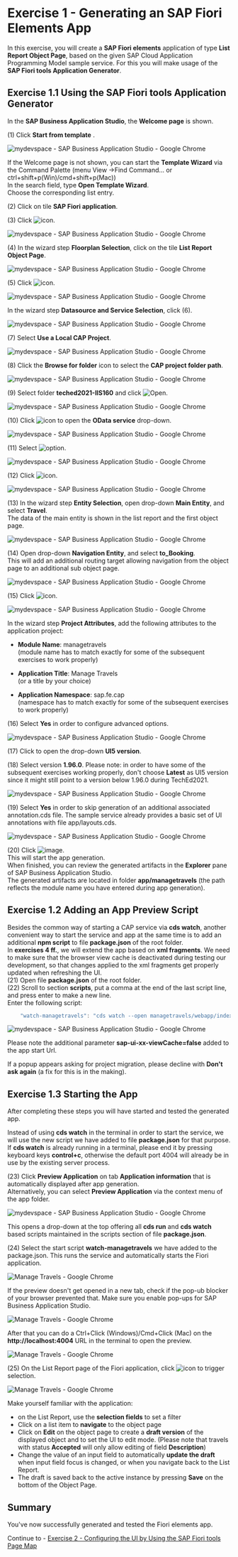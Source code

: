 # Exercise 1 - Generating an SAP Fiori Elements App

In this exercise, you will create a **SAP Fiori elements** application of type **List Report Object Page**, based on the given
SAP Cloud Application Programming Model sample service.
For this you will make usage of the **SAP Fiori tools Application Generator**.

## Exercise 1.1 Using the SAP Fiori tools Application Generator

In the **SAP Business Application Studio**, the **Welcome page** is shown.

\(1\) Click **Start from template** .

![mydevspace - SAP Business Application Studio - Google Chrome](images/img_0.png "mydevspace - SAP Business Application Studio - Google Chrome")

If the Welcome page is not shown, you can start the **Template Wizard** via the Command Palette
(menu View -\>Find Command... or ctrl+shift+p(Win)/cmd+shift+p(Mac))\
In the search field, type **Open Template Wizard**.\
Choose the corresponding list entry.

\(2\) Click on tile **SAP Fiori application**.

\(3\) Click ![icon](images/fieldicon.png).

![mydevspace - SAP Business Application Studio - Google Chrome](images/img_001.png "mydevspace - SAP Business Application Studio - Google Chrome")

\(4\) In the wizard step **Floorplan Selection**, click on the tile **List Report Object Page**.

![mydevspace - SAP Business Application Studio - Google Chrome](images/img_002.png "mydevspace - SAP Business Application Studio - Google Chrome")

\(5\) Click ![icon](images/fieldicon00.png).

![mydevspace - SAP Business Application Studio - Google Chrome](images/img_003.png "mydevspace - SAP Business Application Studio - Google Chrome")

In the wizard step **Datasource and Service Selection**, click \(6\).

![mydevspace - SAP Business Application Studio - Google Chrome](images/img_004.png "mydevspace - SAP Business Application Studio - Google Chrome")

\(7\) Select **Use a Local CAP Project**.

![mydevspace - SAP Business Application Studio - Google Chrome](images/img_005.png "mydevspace - SAP Business Application Studio - Google Chrome")

\(8\) Click the **Browse for folder** icon to select the **CAP project folder path**.

![mydevspace - SAP Business Application Studio - Google Chrome](images/img_006.png "mydevspace - SAP Business Application Studio - Google Chrome")

\(9\) Select folder **teched2021-IIS160** and click ![Open](images/fieldicon04.png).

![mydevspace - SAP Business Application Studio - Google Chrome](images/img_007.png "mydevspace - SAP Business Application Studio - Google Chrome")

\(10\) Click ![icon](images/fieldicon05.png) to open the **OData service** drop-down.

![mydevspace - SAP Business Application Studio - Google Chrome](images/img_008.png "mydevspace - SAP Business Application Studio - Google Chrome")

\(11\) Select  ![option](images/fieldicon06.png).

![mydevspace - SAP Business Application Studio - Google Chrome](images/img_009.png "mydevspace - SAP Business Application Studio - Google Chrome")

\(12\) Click ![icon](images/fieldicon07.png).

![mydevspace - SAP Business Application Studio - Google Chrome](images/img_010.png "mydevspace - SAP Business Application Studio - Google Chrome")

\(13\) In the wizard step **Entity Selection**, open drop-down **Main Entity**, and select **Travel**.\
The data of the main entity is shown in the list report and the first object page.

![mydevspace - SAP Business Application Studio - Google Chrome](images/img_011.png "mydevspace - SAP Business Application Studio - Google Chrome")

\(14\) Open drop-down **Navigation Entity**, and select **to_Booking**.\
This will add an additional routing target allowing navigation from the object page to an additional sub object page.

![mydevspace - SAP Business Application Studio - Google Chrome](images/img_012.png "mydevspace - SAP Business Application Studio - Google Chrome")

\(15\) Click ![icon](images/fieldicon10.png).

![mydevspace - SAP Business Application Studio - Google Chrome](images/img_013.png "mydevspace - SAP Business Application Studio - Google Chrome")

In the wizard step **Project Attributes**, add the following attributes to the application project:

- **Module Name**: managetravels\
(module name has to match exactly for some of the subsequent exercises to work properly)

- **Application Title**: Manage Travels\
(or a title by your choice)

- **Application Namespace**: sap.fe.cap\
(namespace has to match exactly for some of the subsequent exercises to work properly)

\(16\) Select **Yes** in order to configure advanced options.

![mydevspace - SAP Business Application Studio - Google Chrome](images/img_014.png "mydevspace - SAP Business Application Studio - Google Chrome")

\(17\) Click to open the drop-down **UI5 version**.

\(18\) Select version **1.96.0**.
Please note: in order to have some of the subsequent exercises working properly, don't choose **Latest** as UI5 version since it might still point to a version below 1.96.0 during TechEd2021.


![mydevspace - SAP Business Application Studio - Google Chrome](images/img_015.png "mydevspace - SAP Business Application Studio - Google Chrome")

\(19\) Select **Yes** in order to skip generation of an additional associated annotation.cds file.
The sample service already provides a basic set of UI annotations with file app/layouts.cds.

![mydevspace - SAP Business Application Studio - Google Chrome](images/img_016.png "mydevspace - SAP Business Application Studio - Google Chrome")

\(20\) Click  ![image](images/fieldicon13.png).\
This will start the app generation.\
When finished, you can review the generated artifacts in the **Explorer** pane of SAP Business Application Studio.\
The generated artifacts are located in folder **app/managetravels** (the path reflects the module name you have entered during app generation).

## Exercise 1.2 Adding an App Preview Script

Besides the common way of starting a CAP service via **cds watch**, another convenient way to start the service and app at the same time is to add an additional **npm script** to file **package.json** of the root folder.\
In **exercises 4 ff.**, we will extend the app based on **xml fragments**. We need to make sure that the browser view cache is deactivated during testing our development, so that changes applied to the xml fragments get properly updated when refreshing the UI.\
(21) Open file **package.json** of the root folder.\
(22) Scroll to section **scripts**, put a comma at the end of the last script line, and press enter to make a new line.\
Enter the following script:

```js
    "watch-managetravels": "cds watch --open managetravels/webapp/index.html?sap-ui-xx-viewCache=false#fe-lrop-v4" 
```

![mydevspace - SAP Business Application Studio - Google Chrome](images/img_017.png "mydevspace - SAP Business Application Studio - Google Chrome")

Please note the additional parameter **sap-ui-xx-viewCache=false** added to the app start Url.

If a popup appears asking for project migration, please decline with **Don't ask again**
(a fix for this is in the making).
## Exercise 1.3 Starting the App

After completing these steps you will have started and tested the generated app.

Instead of using **cds watch** in the terminal in order to start the service, we will use the new script we have added to file **package.json** for that purpose.\
If **cds watch** is already running in a terminal, please end it by pressing keyboard keys **control+c**, otherwise the default port 4004 will already be in use by the existing server process.

\(23\) Click **Preview Application** on tab **Application information** that is automatically displayed after app generation.\
Alternatively, you can select **Preview Application** via the context menu of the app folder.

![mydevspace - SAP Business Application Studio - Google Chrome](images/img_018.png "mydevspace - SAP Business Application Studio - Google Chrome")

This opens a drop-down at the top offering all **cds run** and **cds watch** based scripts maintained in the scripts section of file **package.json**.

\(24\) Select the start script **watch-managetravels** we have added to the package.json. This runs the service and automatically starts the Fiori application.

![Manage Travels - Google Chrome](images/img_019.png "Manage Travels - Google Chrome")

If the preview doesn't get opened in a new tab, check if the pop-ub blocker of your browser prevented that. Make sure you enable pop-ups
for SAP Business Application Studio.

![Manage Travels - Google Chrome](images/img_021.png "Manage Travels - Google Chrome")

After that you can do a Ctrl+Click (Windows)/Cmd+Click (Mac) on the **http://localhost:4004** URL in the terminal to open the preview.

![Manage Travels - Google Chrome](images/img_022.png "Manage Travels - Google Chrome")


\(25\) On the List Report page of the Fiori application, click ![icon](images/fieldicon16.png) to trigger selection.

![Manage Travels - Google Chrome](images/img_020.png "Manage Travels - Google Chrome")

Make yourself familiar with the application:

- on the List Report, use the **selection fields** to set a filter
- Click on a list item to **navigate** to the object page
- Click on **Edit** on the object page to create a **draft version** of the displayed object and to set the UI to edit mode.
  (Please note that travels with status **Accepted** will only allow editing of field **Description**)
- Change the value of an input field to automatically **update the draft** when input field focus is changed, or when you navigate back to the List Report.
- The draft is saved back to the active instance by pressing **Save** on the bottom of the Object Page.

## Summary

You've now successfully generated and tested the Fiori elements app.

Continue to - [Exercise 2 - Configuring the UI by Using the SAP Fiori tools Page Map](../ex2/README.md)
